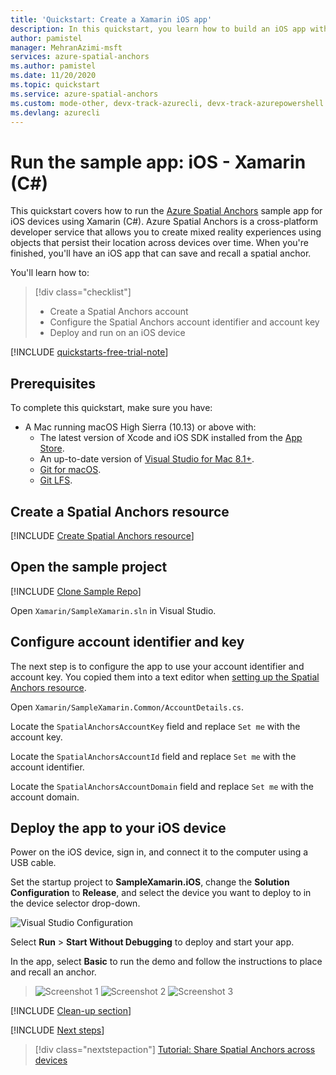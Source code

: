 ```yaml
---
title: 'Quickstart: Create a Xamarin iOS app'
description: In this quickstart, you learn how to build an iOS app with Xamarin using Spatial Anchors.
author: pamistel
manager: MehranAzimi-msft
services: azure-spatial-anchors
ms.author: pamistel
ms.date: 11/20/2020
ms.topic: quickstart
ms.service: azure-spatial-anchors
ms.custom: mode-other, devx-track-azurecli, devx-track-azurepowershell
ms.devlang: azurecli
---
```


# Run the sample app: iOS - Xamarin (C#)

This quickstart covers how to run the [Azure Spatial Anchors](../overview.md) sample app for iOS devices using Xamarin (C#). Azure Spatial Anchors is a cross-platform developer service that allows you to create mixed reality experiences using objects that persist their location across devices over time. When you're finished, you'll have an iOS app that can save and recall a spatial anchor.

You'll learn how to:

> [!div class="checklist"]
> * Create a Spatial Anchors account
> * Configure the Spatial Anchors account identifier and account key
> * Deploy and run on an iOS device

[!INCLUDE [quickstarts-free-trial-note](~/reusable-content/ce-skilling/azure/includes/quickstarts-free-trial-note.md)]

## Prerequisites

To complete this quickstart, make sure you have:
- A Mac running macOS High Sierra (10.13) or above with:
  - The latest version of Xcode and iOS SDK installed from the [App Store](https://itunes.apple.com/us/app/xcode/id497799835?mt=12).
  - An up-to-date version of <a href="/visualstudio/mac/installation?view=vsmac-2019&preserve-view=true" target="_blank">Visual Studio for Mac 8.1+</a>.
  - <a href="https://git-scm.com/download/mac" target="_blank">Git for macOS</a>.
  - <a href="https://git-lfs.github.com/">Git LFS</a>.

## Create a Spatial Anchors resource

[!INCLUDE [Create Spatial Anchors resource](../../../includes/spatial-anchors-get-started-create-resource.md)]

## Open the sample project

[!INCLUDE [Clone Sample Repo](../../../includes/spatial-anchors-clone-sample-repository.md)]

Open `Xamarin/SampleXamarin.sln` in Visual Studio.

## Configure account identifier and key

The next step is to configure the app to use your account identifier and account key. You copied them into a text editor when [setting up the Spatial Anchors resource](#create-a-spatial-anchors-resource).

Open `Xamarin/SampleXamarin.Common/AccountDetails.cs`.

Locate the `SpatialAnchorsAccountKey` field and replace `Set me` with the account key.

Locate the `SpatialAnchorsAccountId` field and replace `Set me` with the account identifier.

Locate the `SpatialAnchorsAccountDomain` field and replace `Set me` with the account domain.

## Deploy the app to your iOS device

Power on the iOS device, sign in, and connect it to the computer using a USB cable.

Set the startup project to **SampleXamarin.iOS**, change the **Solution Configuration** to **Release**, and select the device you want to deploy to in the device selector drop-down.

![Visual Studio Configuration](./media/get-started-xamarin-iOS/visual-studio-macos-configuration.jpg)

Select **Run** > **Start Without Debugging** to deploy and start your app.

In the app, select **Basic** to run the demo and follow the instructions to place and recall an anchor.

> ![Screenshot 1](./media/get-started-xamarin-ios/screenshot-1.jpg)
> ![Screenshot 2](./media/get-started-xamarin-ios/screenshot-2.jpg)
> ![Screenshot 3](./media/get-started-xamarin-ios/screenshot-3.jpg)

[!INCLUDE [Clean-up section](~/reusable-content/ce-skilling/azure/includes/clean-up-section-portal.md)]

[!INCLUDE [Next steps](../../../includes/spatial-anchors-quickstarts-nextsteps.md)]

> [!div class="nextstepaction"]
> [Tutorial: Share Spatial Anchors across devices](../tutorials/tutorial-share-anchors-across-devices.md)

